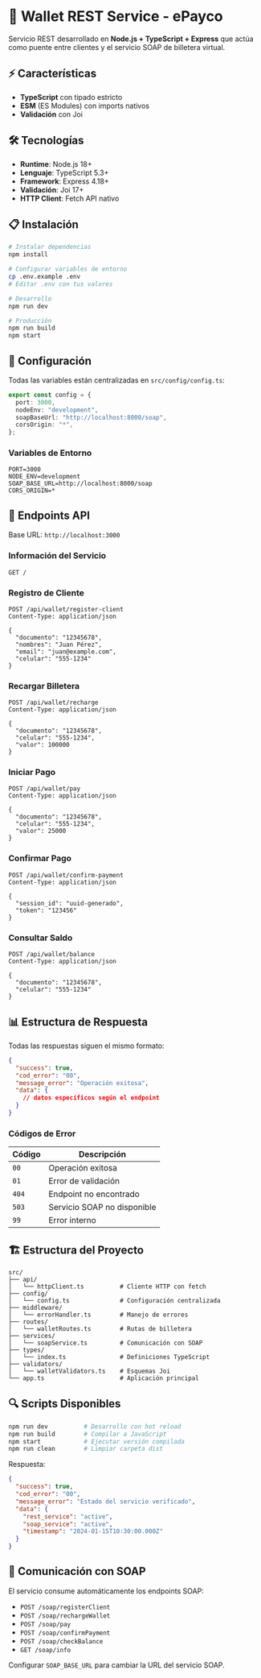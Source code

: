 # 🚀 Wallet REST Service - ePayco

Servicio REST desarrollado en **Node.js + TypeScript + Express** que actúa como puente entre clientes y el servicio SOAP de billetera virtual.

## ⚡ Características

- **TypeScript** con tipado estricto
- **ESM** (ES Modules) con imports nativos
- **Validación** con Joi

## 🛠️ Tecnologías

- **Runtime**: Node.js 18+
- **Lenguaje**: TypeScript 5.3+
- **Framework**: Express 4.18+
- **Validación**: Joi 17+
- **HTTP Client**: Fetch API nativo

## 📋 Instalación

```bash
# Instalar dependencias
npm install

# Configurar variables de entorno
cp .env.example .env
# Editar .env con tus valores

# Desarrollo
npm run dev

# Producción
npm run build
npm start
```

## 🔧 Configuración

Todas las variables están centralizadas en `src/config/config.ts`:

```typescript
export const config = {
  port: 3000,
  nodeEnv: "development",
  soapBaseUrl: "http://localhost:8000/soap",
  corsOrigin: "*",
};
```

### Variables de Entorno

```env
PORT=3000
NODE_ENV=development
SOAP_BASE_URL=http://localhost:8000/soap
CORS_ORIGIN=*
```

## 📡 Endpoints API

Base URL: `http://localhost:3000`

### Información del Servicio

```http
GET /
```

### Registro de Cliente

```http
POST /api/wallet/register-client
Content-Type: application/json

{
  "documento": "12345678",
  "nombres": "Juan Pérez",
  "email": "juan@example.com",
  "celular": "555-1234"
}
```

### Recargar Billetera

```http
POST /api/wallet/recharge
Content-Type: application/json

{
  "documento": "12345678",
  "celular": "555-1234",
  "valor": 100000
}
```

### Iniciar Pago

```http
POST /api/wallet/pay
Content-Type: application/json

{
  "documento": "12345678",
  "celular": "555-1234",
  "valor": 25000
}
```

### Confirmar Pago

```http
POST /api/wallet/confirm-payment
Content-Type: application/json

{
  "session_id": "uuid-generado",
  "token": "123456"
}
```

### Consultar Saldo

```http
POST /api/wallet/balance
Content-Type: application/json

{
  "documento": "12345678",
  "celular": "555-1234"
}
```

## 📊 Estructura de Respuesta

Todas las respuestas siguen el mismo formato:

```json
{
  "success": true,
  "cod_error": "00",
  "message_error": "Operación exitosa",
  "data": {
    // datos específicos según el endpoint
  }
}
```

### Códigos de Error

| Código | Descripción                 |
| ------ | --------------------------- |
| `00`   | Operación exitosa           |
| `01`   | Error de validación         |
| `404`  | Endpoint no encontrado      |
| `503`  | Servicio SOAP no disponible |
| `99`   | Error interno               |

## 🏗️ Estructura del Proyecto

```
src/
├── api/
│   └── httpClient.ts          # Cliente HTTP con fetch
├── config/
│   └── config.ts              # Configuración centralizada
├── middleware/
│   └── errorHandler.ts        # Manejo de errores
├── routes/
│   └── walletRoutes.ts        # Rutas de billetera
├── services/
│   └── soapService.ts         # Comunicación con SOAP
├── types/
│   └── index.ts               # Definiciones TypeScript
├── validators/
│   └── walletValidators.ts    # Esquemas Joi
└── app.ts                     # Aplicación principal
```

## 🔍 Scripts Disponibles

```bash
npm run dev          # Desarrollo con hot reload
npm run build        # Compilar a JavaScript
npm start            # Ejecutar versión compilada
npm run clean        # Limpiar carpeta dist
```

Respuesta:

```json
{
  "success": true,
  "cod_error": "00",
  "message_error": "Estado del servicio verificado",
  "data": {
    "rest_service": "active",
    "soap_service": "active",
    "timestamp": "2024-01-15T10:30:00.000Z"
  }
}
```

## 🔗 Comunicación con SOAP

El servicio consume automáticamente los endpoints SOAP:

- `POST /soap/registerClient`
- `POST /soap/rechargeWallet`
- `POST /soap/pay`
- `POST /soap/confirmPayment`
- `POST /soap/checkBalance`
- `GET /soap/info`

Configurar `SOAP_BASE_URL` para cambiar la URL del servicio SOAP.
